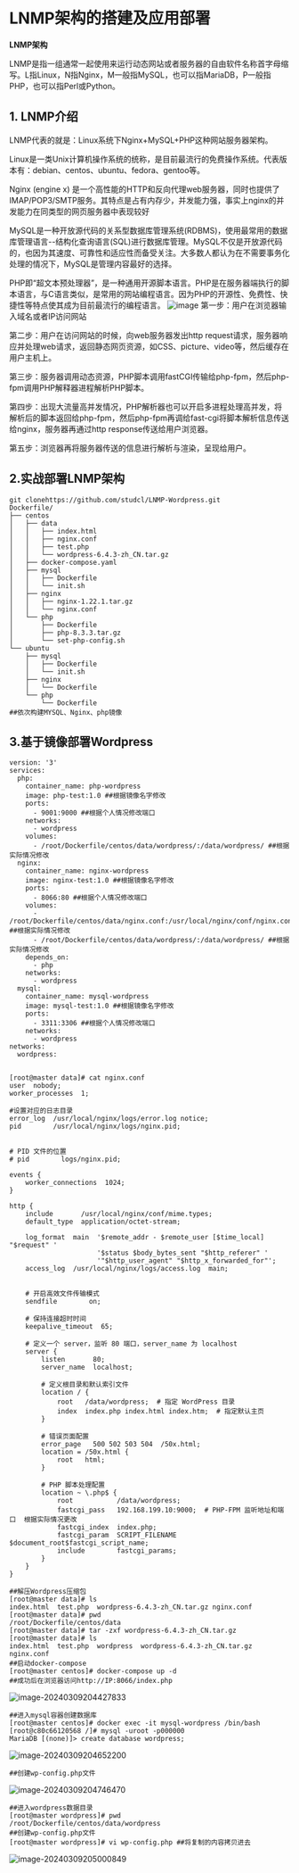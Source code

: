 # LNMP架构的搭建及应用部署

**LNMP架构**

LNMP是指一组通常一起使用来运行动态网站或者服务器的自由软件名称首字母缩写。L指Linux，N指Nginx，M一般指MySQL，也可以指MariaDB，P一般指PHP，也可以指Perl或Python。

## **1. LNMP介绍**

LNMP代表的就是：Linux系统下Nginx+MySQL+PHP这种网站服务器架构。

Linux是一类Unix计算机操作系统的统称，是目前最流行的免费操作系统。代表版本有：debian、centos、ubuntu、fedora、gentoo等。

Nginx (engine x) 是一个高性能的HTTP和反向代理web服务器，同时也提供了IMAP/POP3/SMTP服务。其特点是占有内存少，并发能力强，事实上nginx的并发能力在同类型的网页服务器中表现较好

MySQL是一种开放源代码的关系型数据库管理系统(RDBMS)，使用最常用的数据库管理语言--结构化查询语言(SQL)进行数据库管理。MySQL不仅是开放源代码的，也因为其速度、可靠性和适应性而备受关注。大多数人都认为在不需要事务化处理的情况下，MySQL是管理内容最好的选择。

PHP即“超文本预处理器”，是一种通用开源脚本语言。PHP是在服务器端执行的脚本语言，与C语言类似，是常用的网站编程语言。因为PHP的开源性、免费性、快捷性等特点使其成为目前最流行的编程语言。
![image](https://github.com/studcl/LNMP-Wordpress/blob/master/image-20240309202102789.png)
第一步：用户在浏览器输入域名或者IP访问网站

第二步：用户在访问网站的时候，向web服务器发出http request请求，服务器响应并处理web请求，返回静态网页资源，如CSS、picture、video等，然后缓存在用户主机上。

第三步：服务器调用动态资源，PHP脚本调用fastCGI传输给php-fpm，然后php-fpm调用PHP解释器进程解析PHP脚本。

第四步：出现大流量高并发情况，PHP解析器也可以开启多进程处理高并发，将解析后的脚本返回给php-fpm，然后php-fpm再调给fast-cgi将脚本解析信息传送给nginx，服务器再通过http response传送给用户浏览器。

第五步：浏览器再将服务器传送的信息进行解析与渲染，呈现给用户。
## 2.**实战部署LNMP架构**

```
git clonehttps://github.com/studcl/LNMP-Wordpress.git
Dockerfile/
├── centos
│   ├── data
│   │   ├── index.html
│   │   ├── nginx.conf
│   │   ├── test.php
│   │   └── wordpress-6.4.3-zh_CN.tar.gz
│   ├── docker-compose.yaml
│   ├── mysql
│   │   ├── Dockerfile
│   │   └── init.sh
│   ├── nginx
│   │   ├── nginx-1.22.1.tar.gz
│   │   └── nginx.conf
│   └── php
│       ├── Dockerfile
│       ├── php-8.3.3.tar.gz
│       └── set-php-config.sh
└── ubuntu
    ├── mysql
    │   ├── Dockerfile
    │   └── init.sh
    ├── nginx
    │   └── Dockerfile
    └── php
        └── Dockerfile
##依次构建MYSQL、Nginx、php镜像
```

## 3.基于镜像部署Wordpress

```
version: '3'
services:
  php:
    container_name: php-wordpress
    image: php-test:1.0 ##根据镜像名字修改
    ports:
      - 9001:9000 ##根据个人情况修改端口
    networks:
      - wordpress
    volumes:
      - /root/Dockerfile/centos/data/wordpress/:/data/wordpress/ ##根据实际情况修改
  nginx:
    container_name: nginx-wordpress
    image: nginx-test:1.0 ##根据镜像名字修改
    ports:
      - 8066:80 ##根据个人情况修改端口
    volumes:
      -  /root/Dockerfile/centos/data/nginx.conf:/usr/local/nginx/conf/nginx.conf ##根据实际情况修改
      - /root/Dockerfile/centos/data/wordpress/:/data/wordpress/ ##根据实际情况修改
    depends_on:
      - php
    networks:
      - wordpress
  mysql:
    container_name: mysql-wordpress
    image: mysql-test:1.0 ##根据镜像名字修改
    ports: 
      - 3311:3306 ##根据个人情况修改端口
    networks:
      - wordpress
networks:
  wordpress:


[root@master data]# cat nginx.conf 
user  nobody;  
worker_processes  1;  

#设置对应的日志目录
error_log  /usr/local/nginx/logs/error.log notice;
pid        /usr/local/nginx/logs/nginx.pid;
  
  
# PID 文件的位置  
# pid        logs/nginx.pid;  
  
events {  
    worker_connections  1024;  
}  
  
http {  
    include       /usr/local/nginx/conf/mime.types;  
    default_type  application/octet-stream;  
    
    log_format  main  '$remote_addr - $remote_user [$time_local] "$request" '
                      '$status $body_bytes_sent "$http_referer" '
                      '"$http_user_agent" "$http_x_forwarded_for"';
    access_log  /usr/local/nginx/logs/access.log  main;

  
    # 开启高效文件传输模式  
    sendfile        on;  
  
    # 保持连接超时时间  
    keepalive_timeout  65;  
  
    # 定义一个 server，监听 80 端口，server_name 为 localhost  
    server {  
        listen       80;  
        server_name  localhost;  
  
        # 定义根目录和默认索引文件  
        location / {  
            root   /data/wordpress;  # 指定 WordPress 目录  
            index  index.php index.html index.htm;  # 指定默认主页  
        }  
  
        # 错误页面配置  
        error_page   500 502 503 504  /50x.html;  
        location = /50x.html {  
            root   html;  
        }  
  
        # PHP 脚本处理配置  
        location ~ \.php$ {  
            root           /data/wordpress;  
            fastcgi_pass   192.168.199.10:9000;  # PHP-FPM 监听地址和端口  根据实际情况更改
            fastcgi_index  index.php;  
            fastcgi_param  SCRIPT_FILENAME  $document_root$fastcgi_script_name;  
            include        fastcgi_params;  
        }  
    }  
}

##解压Wordpress压缩包
[root@master data]# ls
index.html  test.php  wordpress-6.4.3-zh_CN.tar.gz nginx.conf
[root@master data]# pwd
/root/Dockerfile/centos/data
[root@master data]# tar -zxf wordpress-6.4.3-zh_CN.tar.gz 
[root@master data]# ls
index.html  test.php  wordpress  wordpress-6.4.3-zh_CN.tar.gz nginx.conf
##启动docker-compose
[root@master centos]# docker-compose up -d
##成功后在浏览器访问http://IP:8066/index.php
```

![image-20240309204427833](https://github.com/studcl/LNMP-Wordpress/blob/master/image-20240309204427833.png)

```
##进入mysql容器创建数据库
[root@master centos]# docker exec -it mysql-wordpress /bin/bash
[root@c80c66120568 /]# mysql -uroot -p000000
MariaDB [(none)]> create database wordpress;

```

![image-20240309204652200](https://github.com/studcl/LNMP-Wordpress/blob/master/image-20240309204652200.png)

```
##创建wp-config.php文件
```

![image-20240309204746470](https://github.com/studcl/LNMP-Wordpress/blob/master/image-20240309204746470.png)

```
##进入wordpress数据目录
[root@master wordpress]# pwd
/root/Dockerfile/centos/data/wordpress
##创建wp-config.php文件
[root@master wordpress]# vi wp-config.php ##将复制的内容拷贝进去
```

![image-20240309205000849](https://github.com/studcl/LNMP-Wordpress/blob/master/image-20240309205000849.png)
